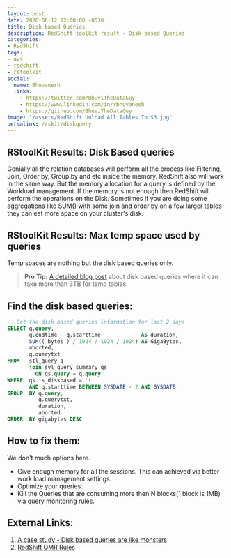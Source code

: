 ```yaml
---
layout: post
date: 2020-06-12 22:00:00 +0530
title: Disk based Queries
description: RedShift toolkit result - Disk based Queries
categories:
- RedShift
tags:
- aws
- redshift
- rstoolkit
social:
  name: Bhuvanesh
  links:
    - https://twitter.com/BhuviTheDataGuy
    - https://www.linkedin.com/in/rbhuvanesh
    - https://github.com/BhuviTheDataGuy
image: "/assets/RedShift Unload All Tables To S3.jpg"
permalink: /rskit/diskquery
---
```


## RStoolKit Results: Disk Based queries

Genially all the relation databases will perform all the process like Filtering, Join, Order by, Group by and etc inside the memory. RedShift also will work in the same way. But the memory allocation for a query is defined by the Workload management. If the memory is not enough then RedShift will perform the operations on the Disk. Sometimes if you are doing some aggregations like SUM() with some join and order by on a few larger tables they can eat more space on your cluster's disk. 

## RStoolKit Results: Max temp space used by queries

Temp spaces are nothing but the disk based queries only.

> **Pro Tip:** [A detailed blog post](https://thedataguy.in/disk-based-query-in-redshift/) about disk based queries where it can take more than 3TB for temp tables.

## Find the disk based queries:

```sql
-- Get the disk based queries information for last 2 days
SELECT q.query, 
       q.endtime - q.starttime             AS duration, 
       SUM(( bytes ) / 1024 / 1024 / 1024) AS GigaBytes, 
       aborted, 
       q.querytxt 
FROM   stl_query q 
       join svl_query_summary qs 
         ON qs.query = q.query 
WHERE  qs.is_diskbased = 't' 
       AND q.starttime BETWEEN SYSDATE - 2 AND SYSDATE 
GROUP  BY q.query, 
          q.querytxt, 
          duration, 
          aborted 
ORDER  BY gigabytes DESC
```

## How to fix them:

We don't much options here. 

- Give enough memory for all the sessions. This can achieved via better work load management settings.
- Optimize your queries.
- Kill the Queries that are consuming more then N blocks(1 block is 1MB) via query monitoring rules.

## External Links:

1. [A case study - Disk based queries are like monsters](https://thedataguy.in/disk-based-query-in-redshift/)
2. [RedShift QMR Rules](https://docs.aws.amazon.com/redshift/latest/dg/cm-c-wlm-query-monitoring-rules.html)